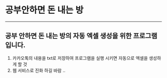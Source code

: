 # 공부안하면 돈 내는 방
<hr>

## 공부 안하면 돈 내는 방의 자동 엑셀 생성을 위한 프로그램입니다. 
1. 카카오톡의 내용을 txt로 저장하여 프로그램을 실행 시키면 자동으로 엑셀을 생성하게 할 것
2. 웹 서비스로 진화 하길 바람 ..
